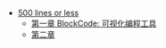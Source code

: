 * [500 lines or less](./)
    * [第一章 BlockCode: 可视化编程工具](./01_BlockCode)
    * [第二章](./02_test)
    
<gitalk></gitalk>